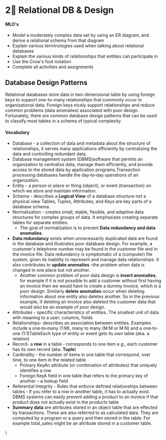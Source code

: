 # 2⃣ Relational DB & Design

#### MLO's

* Model a moderately complex data set by using an ER  diagram, and derive a relational schema from that diagram
* Explain various terminologies used when talking about relational databases&#x20;
* Explain the various kinds of relationships that entities can participate in
* Use the Crow's foot notation&#x20;
* Complete all activities and assignments

## Database Design Patterns

Relational databases store data in two-dimensional table by using foreign keys to support one-to-many relationships that commonly occur in organizational data. Foreign keys nicely support relationships and reduce common problems (data anomalies) associated with poor design. Fortunately, there are common database design patterns that can be used to classify most tables in a schema of typical complexity.

#### Vocabulary

* Database - a collection of data and metadata about the structure of relationships, it serves many applications efficiently by centralizing the data and controlling redundant data.
* Database management system (DBMS)software that permits an organization to centralize data, manage them efficiently, and provide access to the stored data by application programs.Transaction processing databases handle the day‐to‐day operations of an organization.
* Entity - a person or place or thing (object), or event (transaction) on which we store and maintain information.
* Schema - describes a **Logical View** of a database structure not a physical view Tables, Tuples, Attributes, and Keys are key parts of a database schema.
* Normalization - creates small, stable, flexible, and adaptive data structures for complex groups of data. It emphasizes creating separate tables for separate entities.
  * The goal of normalization is to prevent **Data redundancy and data anomalies**.
* **Data redundancy** exists when unnecessarily duplicated data are found in the database and illustrates poor database design. For example, a customer's telephone number may be found in the customer file and in the invoice file. Data redundancy is symptomatic of a (computer) file system, given its inability to represent and manage data relationships. It also contributes to **update anomalies** –the problem when data is changed in one place but not another.
  * Another common problem of poor data design is **insert anomalies**, for example if it is not possible to add a customer without first having an invoice then we would have to create a dummy invoice, which is a poor design. Similarly **delete anomalies** occur when deleting information about one entity also deletes another. So in the previous example, if deleting an invoice also deleted the customer data that would also be an example of poor design.
* Attributes - specific characteristics of entities. The smallest unit of data with meaning to a user; columns, fields&#x20;
* Relationships- describes an association between entities. Examples include a one‐to‐many (1:M), many to many (M:M or M:N) and a one‐to‐one (1:1)TableEach type of entity or event gets its own table (aka. a relation)
* Record- a **row** in a table ‐ corresponds to one item e.g., each customer has its own record (aka. **Tuple**)
* Cardinality - the number of items in one table that correspond, over time, to one item in the related table
  * Primary KeyAn attribute (or combination of attributes) that uniquely identifies a row
  * Foreign KeyA field in one table that refers to the primary key of another – a lookup field
* Referential Integrity - Rules that enforce defined relationships between tables ‐ If you refer to a row in another table, it has to actually exist. DBMS systems can easily prevent adding a product to an invoice if that product does not actually exist in the products table
* **Summary data** are attributes stored in an object table that are effected by transactions. These are also referred to as calculated data. They are computed by a program or a query and then stored in the table. For example total\_sales might be an attribute stored in a customer table.

\
